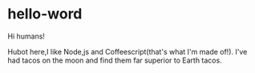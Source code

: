 # hello-word

Hi humans!

Hubot here,I like Node,js and Coffeescript(that's what I'm made of!).
I've had tacos on the moon and find them far superior to Earth tacos.
